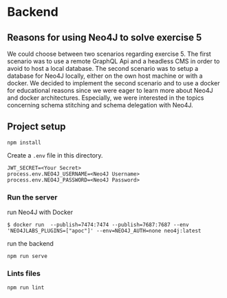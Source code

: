 # Backend

## Reasons for using Neo4J to solve exercise 5
We could choose between two scenarios regarding exercise 5. The first scenario was to use a remote GraphQL Api and a headless CMS in order to avoid to host a local database. The second scenario was to setup a database for Neo4J locally, either on the own host machine or with a docker.
We decided to implement the second scenario and to use a docker for educational reasons since we were eager to learn more about Neo4J and docker architectures. Especially, we were interested in the topics concerning schema stitching and schema delegation with Neo4J.

## Project setup

```
npm install
```

Create a `.env` file in this directory.

```
JWT_SECRET=<Your Secret>
process.env.NEO4J_USERNAME=<Neo4J Username>
process.env.NEO4J_PASSWORD=<Neo4J Password>
```

### Run the server

run Neo4J with Docker

```
$ docker run  --publish=7474:7474 --publish=7687:7687 --env 'NEO4JLABS_PLUGINS=["apoc"]' --env=NEO4J_AUTH=none neo4j:latest
```

run the backend

```
npm run serve
```

### Lints files

```
npm run lint
```
